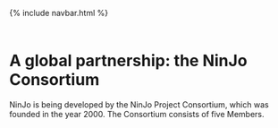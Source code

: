 <link href="style.css" rel="stylesheet">

{% include navbar.html %}

<p style="margin: 60px 0px 0px 0px;" />

# A global partnership: the NinJo Consortium

NinJo is being developed by the NinJo Project Consortium, which was founded in the year 2000. The Consortium consists of five Members.

